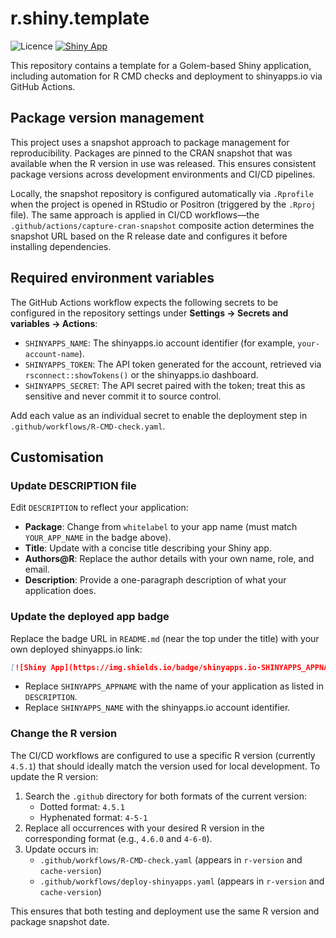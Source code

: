 # r.shiny.template

<!-- badges: start -->
![Licence](<https://img.shields.io/badge/licence-proprietary-red>)
[![Shiny App](https://img.shields.io/badge/shinyapps.io-whitelabel-1f65cc?logo=rstudio&logoColor=white)](https://tonkintaylor.shinyapps.io/whitelabel/)
<!-- badges: end -->

This repository contains a template for a Golem-based Shiny application, including automation for R CMD checks and deployment to shinyapps.io via GitHub Actions.

## Package version management

This project uses a snapshot approach to package management for reproducibility. Packages are pinned to the CRAN snapshot that was available when the R version in use was released. This ensures consistent package versions across development environments and CI/CD pipelines.

Locally, the snapshot repository is configured automatically via `.Rprofile` when the project is opened in RStudio or Positron (triggered by the `.Rproj` file). The same approach is applied in CI/CD workflows—the `.github/actions/capture-cran-snapshot` composite action determines the snapshot URL based on the R release date and configures it before installing dependencies.

## Required environment variables

The GitHub Actions workflow expects the following secrets to be configured in the repository settings under **Settings → Secrets and variables → Actions**:

- `SHINYAPPS_NAME`: The shinyapps.io account identifier (for example, `your-account-name`).
- `SHINYAPPS_TOKEN`: The API token generated for the account, retrieved via `rsconnect::showTokens()` or the shinyapps.io dashboard.
- `SHINYAPPS_SECRET`: The API secret paired with the token; treat this as sensitive and never commit it to source control.

Add each value as an individual secret to enable the deployment step in `.github/workflows/R-CMD-check.yaml`.

## Customisation

### Update DESCRIPTION file

Edit `DESCRIPTION` to reflect your application:

- **Package**: Change from `whitelabel` to your app name (must match `YOUR_APP_NAME` in the badge above).
- **Title**: Update with a concise title describing your Shiny app.
- **Authors@R**: Replace the author details with your own name, role, and email.
- **Description**: Provide a one-paragraph description of what your application does.

### Update the deployed app badge

Replace the badge URL in `README.md` (near the top under the title) with your own deployed shinyapps.io link:

```markdown
[![Shiny App](https://img.shields.io/badge/shinyapps.io-SHINYAPPS_APPNAME-1f65cc?logo=rstudio&logoColor=white)](https://SHINYAPPS_NAME.shinyapps.io/SHINYAPPS_APPNAME/)
```

- Replace `SHINYAPPS_APPNAME` with the name of your application as listed in `DESCRIPTION`.
- Replace `SHINYAPPS_NAME` with the shinyapps.io account identifier.

### Change the R version

The CI/CD workflows are configured to use a specific R version (currently `4.5.1`) that should ideally match the version used for local development. To update the R version:

1. Search the `.github` directory for both formats of the current version:
   - Dotted format: `4.5.1`
   - Hyphenated format: `4-5-1`
2. Replace all occurrences with your desired R version in the corresponding format (e.g., `4.6.0` and `4-6-0`).
3. Update occurs in:
   - `.github/workflows/R-CMD-check.yaml` (appears in `r-version` and `cache-version`)
   - `.github/workflows/deploy-shinyapps.yaml` (appears in `r-version` and `cache-version`)

This ensures that both testing and deployment use the same R version and package snapshot date.
